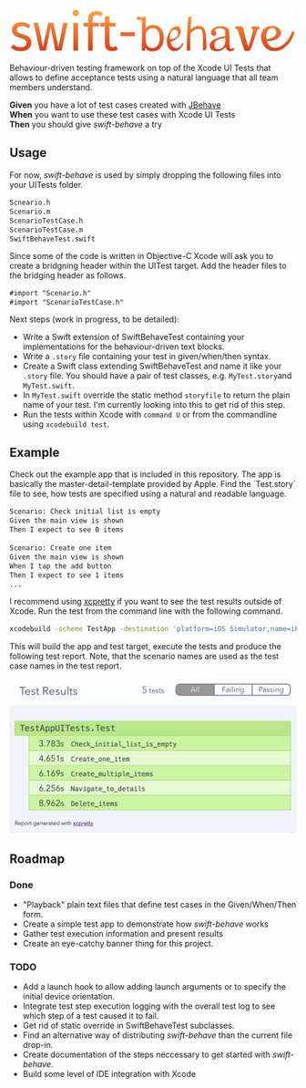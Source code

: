 ![](Images/swift-behave.png)

Behaviour-driven testing framework on top of the Xcode UI Tests that allows to define acceptance tests using a natural language that all team members understand.

**Given** you have a lot of test cases created with [JBehave](http://www.jbehave.org)  
**When** you want to use these test cases with Xcode UI Tests  
**Then** you should give _swift-behave_ a try  

## Usage

For now, *swift-behave* is used by simply dropping the following files into your UITests folder. 

    Scneario.h
    Scenario.m
    ScenarioTestCase.h
    ScenarioTestCase.m
    SwiftBehaveTest.swift

Since some of the code is written in Objective-C Xcode will ask you to create a bridgning header within the UITest target. Add the header files to the bridging header as follows.

```objc
#import "Scenario.h"
#import "ScenarioTestCase.h"
```

Next steps (work in progress, to be detailed):
* Write a Swift extension of SwiftBehaveTest containing your implementations for the behaviour-driven text blocks.
* Write a `.story` file containing your test in given/when/then syntax.
* Create a Swift class extending SwiftBehaveTest and name it like your `.story` file. You should have a pair of test classes, e.g. `MyTest.story`and `MyTest.swift`. 
* In `MyTest.swift` override the static method `storyfile` to return the plain name of your test. I'm currently looking into this to get rid of this step.
* Run the tests within Xcode with `command U` or from the commandline using `xcodebuild test`.

## Example

Check out the example app that is included in this repository. The app is basically the master-detail-template provided by Apple. Find the ´Test.story´ file to see, how tests are specified using a natural and readable language.

```
Scenario: Check initial list is empty
Given the main view is shown
Then I expect to see 0 items

Scenario: Create one item
Given the main view is shown
When I tap the add button
Then I expect to see 1 items
...
```

I recommend using [xcpretty](https://github.com/supermarin/xcpretty) if you want to see the test results outside of Xcode. Run the test from the command line with the following command.

```bash
xcodebuild -scheme TestApp -destination 'platform=iOS Simulator,name=iPhone 5s,OS=9.3' test | xcpretty -r html
```

This will build the app and test target, execute the tests and produce the following test report. Note, that the scenario names are used as the test case names in the test report.

![](Images/swift-behave_output.png)

## Roadmap

### Done
* "Playback" plain text files that define test cases in the Given/When/Then form.
* Create a simple test app to demonstrate how *swift-behave* works
* Gather test execution information and present results
* Create an eye-catchy banner thing for this project.

### TODO
* Add a launch hook to allow adding launch arguments or to specify the initial device orientation.
* Integrate test step execution logging with the overall test log to see which step of a test caused it to fail.
* Get rid of static override in SwiftBehaveTest subclasses.
* Find an alternative way of distributing *swift-behave* than the current file drop-in.
* Create documentation of the steps neccessary to get started with *swift-behave*.
* Build some level of IDE integration with Xcode
